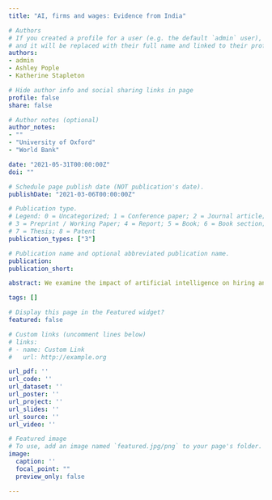 ```yaml
---
title: "AI, firms and wages: Evidence from India"

# Authors
# If you created a profile for a user (e.g. the default `admin` user), write the username (folder name) here 
# and it will be replaced with their full name and linked to their profile.
authors:
- admin
- Ashley Pople
- Katherine Stapleton

# Hide author info and social sharing links in page
profile: false
share: false

# Author notes (optional)
author_notes:
- ""
- "University of Oxford"
- "World Bank"

date: "2021-05-31T00:00:00Z"
doi: ""

# Schedule page publish date (NOT publication's date).
publishDate: "2021-03-06T00:00:00Z"

# Publication type.
# Legend: 0 = Uncategorized; 1 = Conference paper; 2 = Journal article;
# 3 = Preprint / Working Paper; 4 = Report; 5 = Book; 6 = Book section;
# 7 = Thesis; 8 = Patent
publication_types: ["3"]

# Publication name and optional abbreviated publication name.
publication: 
publication_short: 

abstract: We examine the impact of artificial intelligence on hiring and wages in the service sector using a novel dataset of 15 million vacancy posts from India’s largest jobs website. We first document a rapid rise in demand for AI skills since 2016, particularly in the IT, finance and professional services industries. Vacancies demanding AI skills list substantially higher wages, but require more education and are highly concentrated in the largest firms and a small number of high-tech clusters. Exploiting plausibly exogenous variation in exposure to advances in AI technologies, we then examine the impacts of establishment demand for AI skills as a proxy for AI adoption. We find that growth in AI demand has a direct negative impact on the growth of non-AI and total job posts, and reduces the growth of wage offers across the distribution.

tags: []

# Display this page in the Featured widget?
featured: false

# Custom links (uncomment lines below)
# links:
# - name: Custom Link
#   url: http://example.org

url_pdf: ''
url_code: ''
url_dataset: ''
url_poster: ''
url_project: ''
url_slides: ''
url_source: ''
url_video: ''

# Featured image
# To use, add an image named `featured.jpg/png` to your page's folder. 
image:
  caption: ''
  focal_point: ""
  preview_only: false

---
```

